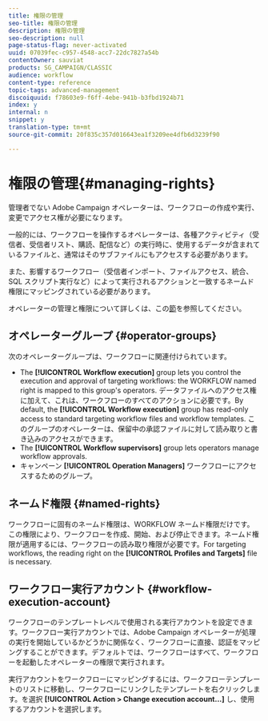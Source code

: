 ```yaml
---
title: 権限の管理
seo-title: 権限の管理
description: 権限の管理
seo-description: null
page-status-flag: never-activated
uuid: 07039fec-c957-4548-acc7-22dc7827a54b
contentOwner: sauviat
products: SG_CAMPAIGN/CLASSIC
audience: workflow
content-type: reference
topic-tags: advanced-management
discoiquuid: f78603e9-f6ff-4ebe-941b-b3fbd1924b71
index: y
internal: n
snippet: y
translation-type: tm+mt
source-git-commit: 20f835c357d016643ea1f3209ee4dfb6d3239f90

---
```



# 権限の管理{#managing-rights}

管理者でない Adobe Campaign オペレーターは、ワークフローの作成や実行、変更でアクセス権が必要になります。

一般的には、ワークフローを操作するオペレーターは、各種アクティビティ（受信者、受信者リスト、購読、配信など）の実行時に、使用するデータが含まれているファイルと、通常はそのサブファイルにもアクセスする必要があります。

また、影響するワークフロー（受信者インポート、ファイルアクセス、統合、SQL スクリプト実行など）によって実行されるアクションと一致するネームド権限にマッピングされている必要があります。

オペレーターの管理と権限について詳しくは、この[節](../../platform/using/access-management.md)を参照してください。

## オペレーターグループ {#operator-groups}

次のオペレーターグループは、ワークフローに関連付けられています。

* The **[!UICONTROL Workflow execution]** group lets you control the execution and approval of targeting workflows: the WORKFLOW named right is mapped to this group&#39;s operators. データファイルへのアクセス権に加えて、これは、ワークフローのすべてのアクションに必要です。By default, the **[!UICONTROL Workflow execution]** group has read-only access to standard targeting workflow files and workflow templates. このグループのオペレーターは、保留中の承認ファイルに対して読み取りと書き込みのアクセスができます。
* The **[!UICONTROL Workflow supervisors]** group lets operators manage workflow approvals.
* キャンペーン **[!UICONTROL Operation Managers]** ワークフローにアクセスするためのグループ。

## ネームド権限 {#named-rights}

ワークフローに固有のネームド権限は、WORKFLOW ネームド権限だけです。この権限により、ワークフローを作成、開始、および停止できます。ネームド権限が適用するには、ワークフローの読み取り権限が必要です。For targeting workflows, the reading right on the **[!UICONTROL Profiles and Targets]** file is necessary.

## ワークフロー実行アカウント {#workflow-execution-account}

ワークフローのテンプレートレベルで使用される実行アカウントを設定できます。ワークフロー実行アカウントでは、Adobe Campaign オペレーターが処理の実行を開始しているかどうかに関係なく、ワークフローに直接、認証をマッピングすることができます。デフォルトでは、ワークフローはすべて、ワークフローを起動したオペレーターの権限で実行されます。

実行アカウントをワークフローにマッピングするには、ワークフローテンプレートのリストに移動し、ワークフローにリンクしたテンプレートを右クリックします。を選択 **[!UICONTROL Action > Change execution account...]** し、使用するアカウントを選択します。
